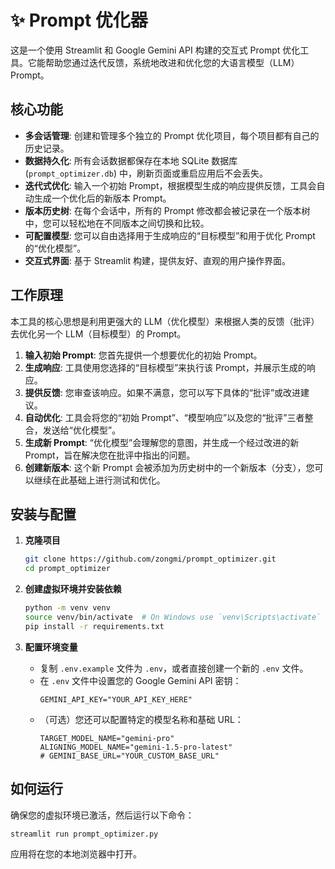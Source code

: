 # ✨ Prompt 优化器

这是一个使用 Streamlit 和 Google Gemini API 构建的交互式 Prompt 优化工具。它能帮助您通过迭代反馈，系统地改进和优化您的大语言模型（LLM）Prompt。

## 核心功能

- **多会话管理**: 创建和管理多个独立的 Prompt 优化项目，每个项目都有自己的历史记录。
- **数据持久化**: 所有会话数据都保存在本地 SQLite 数据库 (`prompt_optimizer.db`) 中，刷新页面或重启应用后不会丢失。
- **迭代式优化**: 输入一个初始 Prompt，根据模型生成的响应提供反馈，工具会自动生成一个优化后的新版本 Prompt。
- **版本历史树**: 在每个会话中，所有的 Prompt 修改都会被记录在一个版本树中，您可以轻松地在不同版本之间切换和比较。
- **可配置模型**: 您可以自由选择用于生成响应的“目标模型”和用于优化 Prompt 的“优化模型”。
- **交互式界面**: 基于 Streamlit 构建，提供友好、直观的用户操作界面。

## 工作原理

本工具的核心思想是利用更强大的 LLM（优化模型）来根据人类的反馈（批评）去优化另一个 LLM（目标模型）的 Prompt。

1.  **输入初始 Prompt**: 您首先提供一个想要优化的初始 Prompt。
2.  **生成响应**: 工具使用您选择的“目标模型”来执行该 Prompt，并展示生成的响应。
3.  **提供反馈**: 您审查该响应。如果不满意，您可以写下具体的“批评”或改进建议。
4.  **自动优化**: 工具会将您的“初始 Prompt”、“模型响应”以及您的“批评”三者整合，发送给“优化模型”。
5.  **生成新 Prompt**: “优化模型”会理解您的意图，并生成一个经过改进的新 Prompt，旨在解决您在批评中指出的问题。
6.  **创建新版本**: 这个新 Prompt 会被添加为历史树中的一个新版本（分支），您可以继续在此基础上进行测试和优化。

## 安装与配置

1.  **克隆项目**
    ```bash
    git clone https://github.com/zongmi/prompt_optimizer.git
    cd prompt_optimizer
    ```

2.  **创建虚拟环境并安装依赖**
    ```bash
    python -m venv venv
    source venv/bin/activate  # On Windows use `venv\Scripts\activate`
    pip install -r requirements.txt
    ```

3.  **配置环境变量**
    - 复制 `.env.example` 文件为 `.env`，或者直接创建一个新的 `.env` 文件。
    - 在 `.env` 文件中设置您的 Google Gemini API 密钥：
      ```
      GEMINI_API_KEY="YOUR_API_KEY_HERE"
      ```
    - （可选）您还可以配置特定的模型名称和基础 URL：
      ```
      TARGET_MODEL_NAME="gemini-pro"
      ALIGNING_MODEL_NAME="gemini-1.5-pro-latest"
      # GEMINI_BASE_URL="YOUR_CUSTOM_BASE_URL"
      ```

## 如何运行

确保您的虚拟环境已激活，然后运行以下命令：

```bash
streamlit run prompt_optimizer.py
```

应用将在您的本地浏览器中打开。
